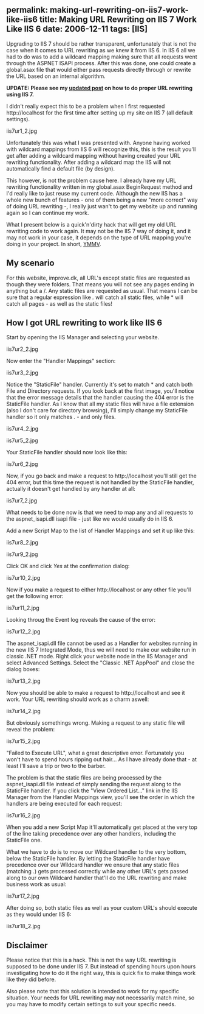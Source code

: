 permalink: making-url-rewriting-on-iis7-work-like-iis6
title: Making URL Rewriting on IIS 7 Work Like IIS 6
date: 2006-12-11
tags: [IIS]
---
Upgrading to IIS 7 should be rather transparent, unfortunately that is not the case when it comes to URL rewriting as we knew it from IIS 6. In IIS 6 all we had to do was to add a wildcard mapping making sure that all requests went through the ASPNET ISAPI process. After this was done, one could create a global.asax file that would either pass requests directly through or rewrite the URL based on an internal algorithm.

<!-- more -->

**UPDATE: Please see my [updated post](/how-to-do-url-rewriting-on-iis-7-properly) on how to do proper URL rewriting using IIS 7.**

I didn't really expect this to be a problem when I first requested http://localhost for the first time after setting up my site on IIS 7 (all default settings).

iis7ur1_2.jpg

Unfortunately this was what I was presented with. Anyone having worked with wildcard mappings from IIS 6 will recognize this, this is the result you'll get after adding a wildcard mapping without having created your URL rewriting functionality. After adding a wildcard map the IIS will not automatically find a default file (by design).

This however, is not the problem cause here. I already have my URL rewriting functionality written in my global.asax BeginRequest method and I'd really like to just reuse my current code. Although the new IIS has a whole new bunch of features - one of them being a new "more correct" way of doing URL rewriting -, I really just wan't to get my website up and running again so I can continue my work.

What I present below is a quick'n'dirty hack that will get my old URL rewriting code to work again. It may not be the IIS 7 way of doing it, and it may not work in your case, it depends on the type of URL mapping you're doing in your project. In short, [YMMV](http://en.wikipedia.org/wiki/Your_mileage_may_vary).

## My scenario

For this website, improve.dk, all URL's except static files are requested as though they were folders. That means you will not see any pages ending in anything but a /. Any static files are requested as usual. That means I can be sure that a regular expression like *.* will catch all static files, while * will catch all pages - as well as the static files!

## How I got URL rewriting to work like IIS 6

Start by opening the IIS Manager and selecting your website.

iis7ur2_2.jpg

Now enter the "Handler Mappings" section:

iis7ur3_2.jpg

Notice the "StaticFile" handler. Currently it's set to match * and catch both File and Directory requests. If you look back at the first image, you'll notice that the error message details that the handler causing the 404 error is the StaticFile handler. As I know that all my static files will have a file extension (also I don't care for directory browsing), I'll simply change my StaticFile handler so it only matches *.* - and only files.

iis7ur4_2.jpg

iis7ur5_2.jpg

Your StaticFile handler should now look like this:

iis7ur6_2.jpg

Now, if you go back and make a request to http://localhost you'll still get the 404 error, but this time the request is not handled by the StaticFile handler, actually it doesn't get handled by any handler at all:

iis7ur7_2.jpg

What needs to be done now is that we need to map any and all requests to the aspnet_isapi.dll isapi file - just like we would usually do in IIS 6.

Add a new Script Map to the list of Handler Mappings and set it up like this:

iis7ur8_2.jpg

iis7ur9_2.jpg

Click OK and click *Yes* at the confirmation dialog:

iis7ur10_2.jpg

Now if you make a request to either http://localhost or any other file you'll get the following error:

iis7ur11_2.jpg

Looking throug the Event log reveals the cause of the error:

iis7ur12_2.jpg

The aspnet_isapi.dll file cannot be used as a Handler for websites running in the new IIS 7 Integrated Mode, thus we will need to make our website run in classic .NET mode. Right click your website node in the IIS Manager and select Advanced Settings. Select the "Classic .NET AppPool" and close the dialog boxes:

iis7ur13_2.jpg

Now you should be able to make a request to http://localhost and see it work. Your URL rewriting should work as a charm aswell:

iis7ur14_2.jpg

But obviously somethings wrong. Making a request to any static file will reveal the problem:

iis7ur15_2.jpg

"Failed to Execute URL", what a great descriptive error. Fortunately you won't have to spend hours ripping out hair... As I have already done that - at least I'll save a trip or two to the barber.

The problem is that the static files are being processed by the aspnet_isapi.dll file instead of simply sending the request along to the StaticFile handler. If you click the "View Ordered List..." link in the IIS Manager from the Handler Mappings view, you'll see the order in which the handlers are being executed for each request:

iis7ur16_2.jpg

When you add a new Script Map it'll automatically get placed at the very top of the line taking precedence over any other handlers, including the StaticFile one.

What we have to do is to move our Wildcard handler to the very bottom, below the StaticFile handler. By letting the StaticFile handler have precedence over our Wildcard handler we ensure that any static files (matching *.*) gets processed correctly while any other URL's gets passed along to our own Wildcard handler that'll do the URL rewriting and make business work as usual:

iis7ur17_2.jpg

After doing so, both static files as well as your custom URL's should execute as they would under IIS 6:

iis7ur18_2.jpg

## Disclaimer

Please notice that this is a hack. This is not the way URL rewriting is supposed to be done under IIS 7. But instead of spending hours upon hours investigating how to do it the right way, this is quick fix to make things work like they did before.

Also please note that this solution is intended to work for my specific situation. Your needs for URL rewriting may not necessarily match mine, so you may have to modify certain settings to suit your specific needs.
